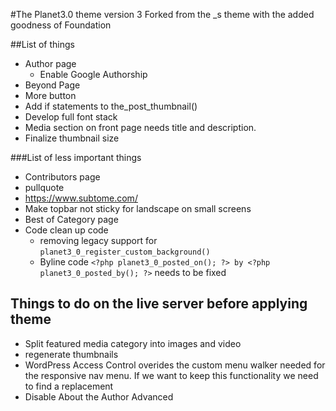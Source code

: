 #The Planet3.0 theme version 3
Forked from the _s theme with the added goodness of Foundation

##List of things
* Author page
    * Enable Google Authorship
* Beyond Page
* More button
* Add if statements to the_post_thumbnail()
* Develop full font stack
* Media section on front page needs title and description.
* Finalize thumbnail size

###List of less important things
* Contributors page
* pullquote
* https://www.subtome.com/
* Make topbar not sticky for landscape on small screens
* Best of Category page
* Code clean up code
    * removing legacy support for `planet3_0_register_custom_background()`
    * Byline code `<?php planet3_0_posted_on(); ?> by <?php planet3_0_posted_by(); ?>` needs to be fixed

## Things to do on the live server before applying theme
* Split featured media category into images and video
* regenerate thumbnails
* WordPress Access Control overides the custom menu walker needed for the responsive nav menu. If we want to keep this functionality we need to find a replacement
* Disable About the Author Advanced